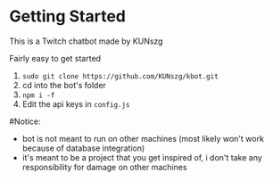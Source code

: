 # Getting Started

This is a Twitch chatbot made by KUNszg

Fairly easy to get started

1. `sudo git clone https://github.com/KUNszg/kbot.git`
2. cd into the bot's folder
3. `npm i -f`
4. Edit the api keys in `config.js`

#Notice:
- bot is not meant to run on other machines (most likely won't work because of database integration)
- it's meant to be a project that you get inspired of, i don't take any responsibility for damage on other machines
